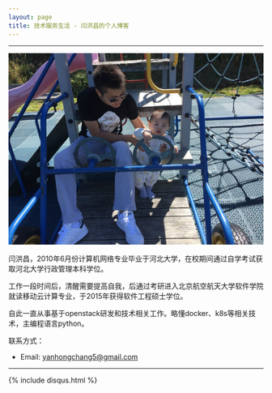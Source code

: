 ```yaml
---
layout: page
title: 技术服务生活 - 闫洪昌的个人博客
---
```

---

![](/images/1986-08-29-about-me/head.jpg)

闫洪昌，2010年6月份计算机网络专业毕业于河北大学，在校期间通过自学考试获取河北大学行政管理本科学位。

工作一段时间后，清醒需要提高自我，后通过考研进入北京航空航天大学软件学院就读移动云计算专业，于2015年获得软件工程硕士学位。

自此一直从事基于openstack研发和技术相关工作。略懂docker、k8s等相关技术，主编程语言python。

联系方式：
- Email: <yanhongchang5@gmail.com> 

---
{% include disqus.html %}
